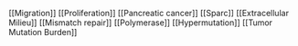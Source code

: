 [[Migration]]
[[Proliferation]]
[[Pancreatic cancer]]
[[Sparc]]
[[Extracellular Milieu]]
[[Mismatch repair]]
[[Polymerase]]
[[Hypermutation]]
[[Tumor Mutation Burden]]
